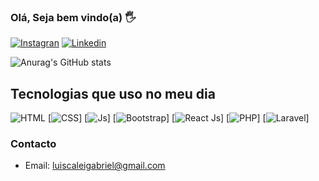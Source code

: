 ### Olá, Seja bem vindo(a) 🖐️

[![Instagran](https://img.shields.io/badge/Instagram-E4405F?style=for-the-badge&logo=instagram&logoColor=white)](https://www.instagram.com/luiscaleigabriel0/)
[![Linkedin](https://img.shields.io/badge/LinkedIn-0077B5?style=for-the-badge&logo=linkedin&logoColor=white)](https://www.linkedin.com/in/lu%C3%ADs-gabriel-0534b72aa/)

![Anurag's GitHub stats](https://github-readme-stats.vercel.app/api?username=luiscaleigabriel&show_icons=true&theme=dracula)

## Tecnologias que uso no meu dia
![HTML](https://img.shields.io/badge/HTML5-E34F26?style=for-the-badge&logo=html5&logoColor=white)
[![CSS](https://img.shields.io/badge/CSS3-1572B6?style=for-the-badge&logo=css3&logoColor=white)]
[![Js](https://img.shields.io/badge/JavaScript-F7DF1E?style=for-the-badge&logo=javascript&logoColor=black)]
[![Bootstrap](https://img.shields.io/badge/Bootstrap-563D7C?style=for-the-badge&logo=bootstrap&logoColor=white)]
[![React Js](https://img.shields.io/badge/React-20232A?style=for-the-badge&logo=react&logoColor=61DAFB)]
[![PHP](https://img.shields.io/badge/PHP-777BB4?style=for-the-badge&logo=php&logoColor=white)]
[![Laravel](https://img.shields.io/badge/Laravel-FF2D20?style=for-the-badge&logo=laravel&logoColor=white)]

### Contacto
- Email: luiscaleigabriel@gmail.com
